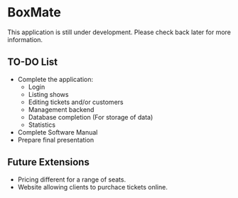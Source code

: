 # BoxMate

This application is still under development. Please check back later for more information.

## TO-DO List

* Complete the application:
	* Login
	* Listing shows
	* Editing tickets and/or customers
	* Management backend
	* Database completion (For storage of data)
	* Statistics
* Complete Software Manual
* Prepare final presentation

## Future Extensions

* Pricing different for a range of seats.
* Website allowing clients to purchace tickets online.
